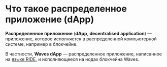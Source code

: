 # Что такое распределенное приложение (dApp)
**Распределенное приложение** (**dApp**, **decentralised application**) —  приложение, которое исполняется в распределенной компьютерной системе, например в блокчейне.

В частности, **Waves dApp** — распределенное приложение, написанное на [языке RIDE](/smart-contracts/ride-language/about-ride-language.md), и исполняющееся на нодах блокчейна Waves.